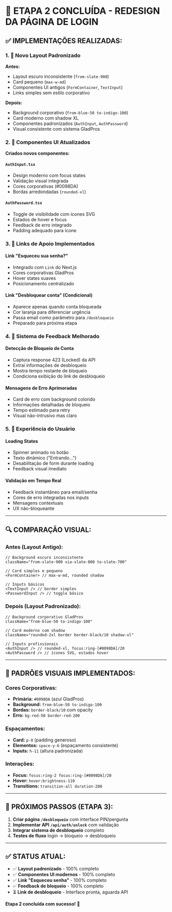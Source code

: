 # 🎨 ETAPA 2 CONCLUÍDA - REDESIGN DA PÁGINA DE LOGIN

## ✅ IMPLEMENTAÇÕES REALIZADAS:

### **1. 🎨 Novo Layout Padronizado**

**Antes:**
- Layout escuro inconsistente (`from-slate-900`)
- Card pequeno (`max-w-md`)
- Componentes UI antigos (`FormContainer`, `TextInput`)
- Links simples sem estilo corporativo

**Depois:**
- Background corporativo (`from-blue-50 to-indigo-100`)
- Card moderno com shadow XL
- Componentes padronizados (`AuthInput`, `AuthPassword`)
- Visual consistente com sistema GladPros

### **2. 📱 Componentes UI Atualizados**

**Criados novos componentes:**

#### `AuthInput.tsx`
- Design moderno com focus states
- Validação visual integrada
- Cores corporativas (#0098DA)
- Bordas arredondadas (`rounded-xl`)

#### `AuthPassword.tsx`
- Toggle de visibilidade com ícones SVG
- Estados de hover e focus
- Feedback de erro integrado
- Padding adequado para ícone

### **3. 🔗 Links de Apoio Implementados**

#### Link "Esqueceu sua senha?"
- Integrado com `Link` do Next.js
- Cores corporativas GladPros
- Hover states suaves
- Posicionamento centralizado

#### Link "Desbloquear conta" (Condicional)
- Aparece apenas quando conta bloqueada
- Cor laranja para diferenciar urgência
- Passa email como parâmetro para `/desbloqueio`
- Preparado para próxima etapa

### **4. 🚨 Sistema de Feedback Melhorado**

#### Detecção de Bloqueio de Conta
- Captura response 423 (Locked) da API
- Extrai informações de desbloqueio
- Mostra tempo restante de bloqueio
- Condiciona exibição do link de desbloqueio

#### Mensagens de Erro Aprimoradas
- Card de erro com background colorido
- Informações detalhadas de bloqueio
- Tempo estimado para retry
- Visual não-intrusivo mas claro

### **5. 🎯 Experiência do Usuário**

#### Loading States
- Spinner animado no botão
- Texto dinâmico ("Entrando...")
- Desabilitação de form durante loading
- Feedback visual imediato

#### Validação em Tempo Real
- Feedback instantâneo para email/senha
- Cores de erro integradas nos inputs
- Mensagens contextuais
- UX não-bloqueante

---

## 🔍 COMPARAÇÃO VISUAL:

### **Antes (Layout Antigo):**
```tsx
// Background escuro inconsistente
className="from-slate-900 via-slate-800 to-slate-700"

// Card simples e pequeno
<FormContainer> // max-w-md, rounded shadow

// Inputs básicos
<TextInput /> // border simples
<PasswordInput /> // toggle básico
```

### **Depois (Layout Padronizado):**
```tsx
// Background corporativo GladPros
className="from-blue-50 to-indigo-100"

// Card moderno com shadow
className="rounded-2xl border border-black/10 shadow-xl"

// Inputs profissionais
<AuthInput /> // rounded-xl, focus:ring-[#0098DA]/20
<AuthPassword /> // ícones SVG, estados hover
```

---

## 🎨 PADRÕES VISUAIS IMPLEMENTADOS:

### **Cores Corporativas:**
- **Primária:** `#0098DA` (azul GladPros)
- **Background:** `from-blue-50 to-indigo-100`
- **Bordas:** `border-black/10` com opacity
- **Erro:** `bg-red-50 border-red-200`

### **Espaçamentos:**
- **Card:** `p-8` (padding generoso)
- **Elementos:** `space-y-6` (espaçamento consistente)
- **Inputs:** `h-11` (altura padronizada)

### **Interações:**
- **Focus:** `focus:ring-2 focus:ring-[#0098DA]/20`
- **Hover:** `hover:brightness-110`
- **Transitions:** `transition-all duration-200`

---

## 🚀 PRÓXIMOS PASSOS (ETAPA 3):

1. **Criar página `/desbloqueio`** com interface PIN/pergunta
2. **Implementar API `/api/auth/unlock`** com validação
3. **Integrar sistema de desbloqueio** completo
4. **Testes de fluxo** login → bloqueio → desbloqueio

---

## ✅ STATUS ATUAL:

- ✅ **Layout padronizado** - 100% completo
- ✅ **Componentes UI modernos** - 100% completo
- ✅ **Link "Esqueceu senha"** - 100% completo
- ✅ **Feedback de bloqueio** - 100% completo
- ⏳ **Link de desbloqueio** - Interface pronta, aguarda API

**Etapa 2 concluída com sucesso!** 🎉

